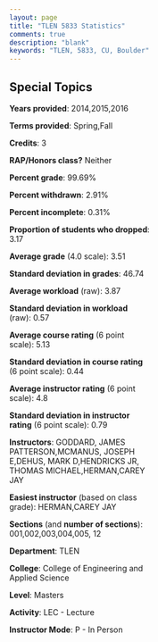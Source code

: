 ```yaml
---
layout: page
title: "TLEN 5833 Statistics"
comments: true
description: "blank"
keywords: "TLEN, 5833, CU, Boulder"
--- 
```

<head>
<script src="https://ajax.googleapis.com/ajax/libs/jquery/2.1.3/jquery.min.js"></script>
<script src="https://dl.dropboxusercontent.com/s/pc42nxpaw1ea4o9/highcharts.js?dl=0"></script>
<!-- <script src="../assets/js/highcharts.js"></script> -->
<style type="text/css">@font-face {
	font-family: "Bebas Neue";
	src: url(https://www.filehosting.org/file/details/544349/BebasNeue%20Regular.otf) format("opentype");
	}
	h1.Bebas { 
		font-family: "Bebas Neue", Verdana, Tahoma;
	}
</style>
</head>
<body>
	<div id="container" style="float: right; width: 45%; height: 88%; margin-left: 2.5%; margin-right: 2.5%;"></div>
	<script language="JavaScript">
		$(document).ready(function() {
		var chart = {type: 'column'};
		var title = {text: 'Grade Distribution'};
		var xAxis = {categories: ['A','B','C','D','F'],crosshair: true};
		var yAxis = {min: 0,title: {text: 'Percentage'}};
		var tooltip = {headerFormat: '<center><b><span style="font-size:20px">{point.key}</span></b></center>',
		               pointFormat: '<td style="padding:0"><b>{point.y:.1f}%</b></td>',
		               footerFormat: '</table>',shared: true,useHTML: true};
		var plotOptions = {column: {pointPadding: 0.0,borderWidth: 0}};  
		var credits = {enabled: false};var series= [{name: 'Percent',data: [69.04,18.63,9.32,1.64,1.37,]}];
		var json = {};
		json.chart = chart;
		json.title = title;
		json.tooltip = tooltip;
		json.xAxis = xAxis;
		json.yAxis = yAxis;  
		json.series = series;
		json.plotOptions = plotOptions;  
		json.credits = credits;
		$('#container').highcharts(json);
	});
	</script>
</body>
			   
## Special Topics

**Years provided**: 2014,2015,2016

**Terms provided**: Spring,Fall

**Credits**: 3

**RAP/Honors class?** Neither

**Percent grade**: 99.69%

**Percent withdrawn**: 2.91%

**Percent incomplete**: 0.31%

**Proportion of students who dropped**: 3.17

**Average grade** (4.0 scale): 3.51

**Standard deviation in grades**: 46.74

**Average workload** (raw): 3.87

**Standard deviation in workload** (raw): 0.57

**Average course rating** (6 point scale): 5.13

**Standard deviation in course rating** (6 point scale): 0.44

**Average instructor rating** (6 point scale): 4.8

**Standard deviation in instructor rating** (6 point scale): 0.79

**Instructors**: GODDARD, JAMES PATTERSON,MCMANUS, JOSEPH E,DEHUS, MARK D,HENDRICKS JR, THOMAS MICHAEL,HERMAN,CAREY JAY

**Easiest instructor** (based on class grade): HERMAN,CAREY JAY

**Sections** (and **number of sections**): 001,002,003,004,005, 12

**Department**: TLEN

**College**: College of Engineering and Applied Science

**Level**: Masters

**Activity**: LEC - Lecture

**Instructor Mode**: P  - In Person